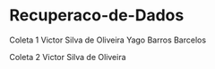 # Recuperaco-de-Dados
Coleta 1
Victor Silva de Oliveira
Yago Barros Barcelos

Coleta 2
Victor Silva de Oliveira
